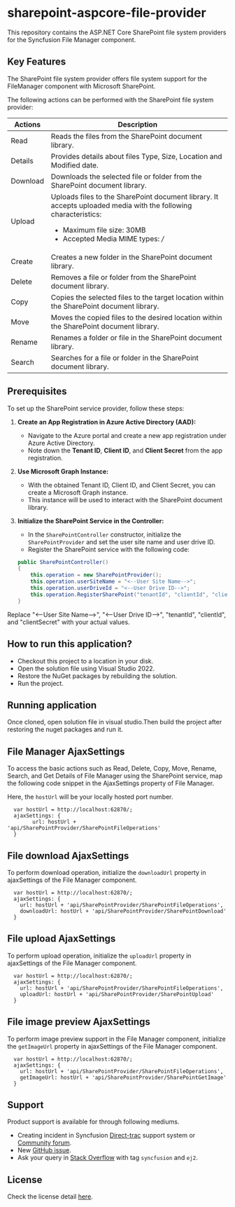 # sharepoint-aspcore-file-provider

This repository contains the ASP.NET Core SharePoint file system providers for the Syncfusion File Manager component.

## Key Features

The SharePoint file system provider offers file system support for the FileManager component with Microsoft SharePoint.

The following actions can be performed with the SharePoint file system provider:

| **Actions** | **Description** |
| --- | --- |
| Read     | Reads the files from the SharePoint document library. |
| Details  | Provides details about files Type, Size, Location and Modified date. |
| Download | Downloads the selected file or folder from the SharePoint document library. |
| Upload   | Uploads files to the SharePoint document library. It accepts uploaded media with the following characteristics: <ul><li>Maximum file size: 30MB</li><li>Accepted Media MIME types: */*</li></ul> |
| Create   | Creates a new folder in the SharePoint document library. |
| Delete   | Removes a file or folder from the SharePoint document library. |
| Copy     | Copies the selected files to the target location within the SharePoint document library. |
| Move     | Moves the copied files to the desired location within the SharePoint document library. |
| Rename   | Renames a folder or file in the SharePoint document library. |
| Search   | Searches for a file or folder in the SharePoint document library. |

## Prerequisites

To set up the SharePoint service provider, follow these steps:

1. **Create an App Registration in Azure Active Directory (AAD):** 
   - Navigate to the Azure portal and create a new app registration under Azure Active Directory.
   - Note down the **Tenant ID**, **Client ID**, and **Client Secret** from the app registration.

2. **Use Microsoft Graph Instance:** 
   - With the obtained Tenant ID, Client ID, and Client Secret, you can create a Microsoft Graph instance.
   - This instance will be used to interact with the SharePoint document library.

3. **Initialize the SharePoint Service in the Controller:**
   - In the `SharePointController` constructor, initialize the `SharePointProvider` and set the user site name and user drive ID.
   - Register the SharePoint service with the following code:

   ```csharp
   public SharePointController()
   {
       this.operation = new SharePointProvider();
       this.operation.userSiteName = "<--User Site Name-->";
       this.operation.userDriveId = "<--User Drive ID-->";
       this.operation.RegisterSharePoint("tenantId", "clientId", "clientSecret");
   }

Replace "<--User Site Name-->", "<--User Drive ID-->", "tenantId", "clientId", and "clientSecret" with your actual values.

## How to run this application?

* Checkout this project to a location in your disk.
* Open the solution file using Visual Studio 2022.
* Restore the NuGet packages by rebuilding the solution.
* Run the project.

## Running application

Once cloned, open solution file in visual studio.Then build the project after restoring the nuget packages and run it.


## File Manager AjaxSettings

To access the basic actions such as Read, Delete, Copy, Move, Rename, Search, and Get Details of File Manager using the SharePoint service, map the following code snippet in the AjaxSettings property of File Manager.

Here, the `hostUrl` will be your locally hosted port number.

```
  var hostUrl = http://localhost:62870/;
  ajaxSettings: {
        url: hostUrl + 'api/SharePointProvider/SharePointFileOperations'
  }
```

## File download AjaxSettings

To perform download operation, initialize the `downloadUrl` property in ajaxSettings of the File Manager component.

```
  var hostUrl = http://localhost:62870/;
  ajaxSettings: {
    url: hostUrl + 'api/SharePointProvider/SharePointFileOperations',
    downloadUrl: hostUrl + 'api/SharePointProvider/SharePointDownload'
  }
```

## File upload AjaxSettings

To perform upload operation, initialize the `uploadUrl` property in ajaxSettings of the File Manager component.

```
  var hostUrl = http://localhost:62870/;
  ajaxSettings: {
    url: hostUrl + 'api/SharePointProvider/SharePointFileOperations',
    uploadUrl: hostUrl + 'api/SharePointProvider/SharePointUpload'
  }
```

## File image preview AjaxSettings

To perform image preview support in the File Manager component, initialize the `getImageUrl` property in ajaxSettings of the File Manager component.

```
  var hostUrl = http://localhost:62870/;
  ajaxSettings: {
    url: hostUrl + 'api/SharePointProvider/SharePointFileOperations',
    getImageUrl: hostUrl + 'api/SharePointProvider/SharePointGetImage'
  }
```

## Support

Product support is available for through following mediums.

* Creating incident in Syncfusion [Direct-trac](https://www.syncfusion.com/support/directtrac/incidents?utm_source=npm&utm_campaign=filemanager) support system or [Community forum](https://www.syncfusion.com/forums/essential-js2?utm_source=npm&utm_campaign=filemanager).
* New [GitHub issue](https://github.com/syncfusion/ej2-javascript-ui-controls/issues/new).
* Ask your query in [Stack Overflow](https://stackoverflow.com/?utm_source=npm&utm_campaign=filemanager) with tag `syncfusion` and `ej2`.

## License

Check the license detail [here](https://github.com/syncfusion/ej2-javascript-ui-controls/blob/master/license).